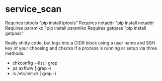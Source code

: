 service_scan
============

Requires iptools
"pip install iptools"
Requires netaddr
"pip install netaddr
Requires paramiko
"pip install paramiko
Requires getpass
"pip install getpass"

Really shitty code, but logs into a CIDR block using a user name and SSH key of your choosing and checks if a process is running or setup via three methods:

 - chkconfig --list | grep <pidname>
 - ps axflww | grep -i <pidname>
 - ls /etc/init.d/ | grep -i <pidname>
